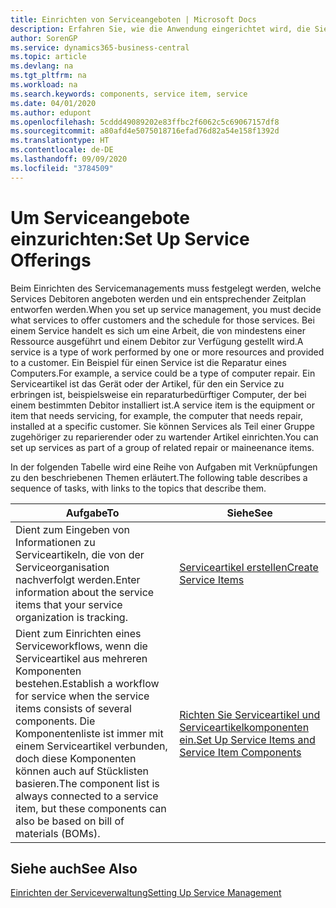 ```yaml
---
title: Einrichten von Serviceangeboten | Microsoft Docs
description: Erfahren Sie, wie die Anwendung eingerichtet wird, die Sie Ihren Debitoren anbieten.
author: SorenGP
ms.service: dynamics365-business-central
ms.topic: article
ms.devlang: na
ms.tgt_pltfrm: na
ms.workload: na
ms.search.keywords: components, service item, service
ms.date: 04/01/2020
ms.author: edupont
ms.openlocfilehash: 5cddd49089202e83ffbc2f6062c5c69067157df8
ms.sourcegitcommit: a80afd4e5075018716efad76d82a54e158f1392d
ms.translationtype: HT
ms.contentlocale: de-DE
ms.lasthandoff: 09/09/2020
ms.locfileid: "3784509"
---
```

# <a name="set-up-service-offerings"></a><span data-ttu-id="719d4-103">Um Serviceangebote einzurichten:</span><span class="sxs-lookup"><span data-stu-id="719d4-103">Set Up Service Offerings</span></span>
<span data-ttu-id="719d4-104">Beim Einrichten des Servicemanagements muss festgelegt werden, welche Services Debitoren angeboten werden und ein entsprechender Zeitplan entworfen werden.</span><span class="sxs-lookup"><span data-stu-id="719d4-104">When you set up service management, you must decide what services to offer customers and the schedule for those services.</span></span> <span data-ttu-id="719d4-105">Bei einem Service handelt es sich um eine Arbeit, die von mindestens einer Ressource ausgeführt und einem Debitor zur Verfügung gestellt wird.</span><span class="sxs-lookup"><span data-stu-id="719d4-105">A service is a type of work performed by one or more resources and provided to a customer.</span></span> <span data-ttu-id="719d4-106">Ein Beispiel für einen Service ist die Reparatur eines Computers.</span><span class="sxs-lookup"><span data-stu-id="719d4-106">For example, a service could be a type of computer repair.</span></span> <span data-ttu-id="719d4-107">Ein Serviceartikel ist das Gerät oder der Artikel, für den ein Service zu erbringen ist, beispielsweise ein reparaturbedürftiger Computer, der bei einem bestimmten Debitor installiert ist.</span><span class="sxs-lookup"><span data-stu-id="719d4-107">A service item is the equipment or item that needs servicing, for example, the computer that needs repair, installed at a specific customer.</span></span> <span data-ttu-id="719d4-108">Sie können Services als Teil einer Gruppe zugehöriger zu reparierender oder zu wartender Artikel einrichten.</span><span class="sxs-lookup"><span data-stu-id="719d4-108">You can set up services as part of a group of related repair or maineenance items.</span></span>  
  
<span data-ttu-id="719d4-109">In der folgenden Tabelle wird eine Reihe von Aufgaben mit Verknüpfungen zu den beschriebenen Themen erläutert.</span><span class="sxs-lookup"><span data-stu-id="719d4-109">The following table describes a sequence of tasks, with links to the topics that describe them.</span></span>  
  
|<span data-ttu-id="719d4-110">**Aufgabe**</span><span class="sxs-lookup"><span data-stu-id="719d4-110">**To**</span></span>|<span data-ttu-id="719d4-111">**Siehe**</span><span class="sxs-lookup"><span data-stu-id="719d4-111">**See**</span></span>|  
|------------|-------------|  
|<span data-ttu-id="719d4-112">Dient zum Eingeben von Informationen zu Serviceartikeln, die von der Serviceorganisation nachverfolgt werden.</span><span class="sxs-lookup"><span data-stu-id="719d4-112">Enter information about the service items that your service organization is tracking.</span></span>|[<span data-ttu-id="719d4-113">Serviceartikel erstellen</span><span class="sxs-lookup"><span data-stu-id="719d4-113">Create Service Items</span></span>](service-how-to-create-service-items.md)|  
|<span data-ttu-id="719d4-114">Dient zum Einrichten eines Serviceworkflows, wenn die Serviceartikel aus mehreren Komponenten bestehen.</span><span class="sxs-lookup"><span data-stu-id="719d4-114">Establish a workflow for service when the service items consists of several components.</span></span> <span data-ttu-id="719d4-115">Die Komponentenliste ist immer mit einem Serviceartikel verbunden, doch diese Komponenten können auch auf Stücklisten basieren.</span><span class="sxs-lookup"><span data-stu-id="719d4-115">The component list is always connected to a service item, but these components can also be based on bill of materials (BOMs).</span></span>|[<span data-ttu-id="719d4-116">Richten Sie Serviceartikel und Serviceartikelkomponenten ein.</span><span class="sxs-lookup"><span data-stu-id="719d4-116">Set Up Service Items and Service Item Components</span></span>](service-how-setup-service-items.md)|  
  
## <a name="see-also"></a><span data-ttu-id="719d4-117">Siehe auch</span><span class="sxs-lookup"><span data-stu-id="719d4-117">See Also</span></span>  
[<span data-ttu-id="719d4-118">Einrichten der Serviceverwaltung</span><span class="sxs-lookup"><span data-stu-id="719d4-118">Setting Up Service Management</span></span>](service-setup-service.md)   